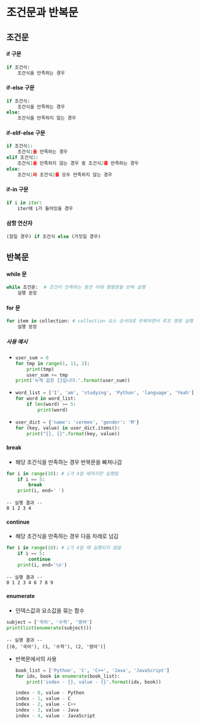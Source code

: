 # 조건문과 반복문

## 조건문

#### if 구문
```python
if 조건식:
    조건식을 만족하는 경우
```

#### if-else 구문
```python
if 조건식:
    조건식을 만족하는 경우
else:
    조건식을 만족하지 않는 경우
```

#### if-elif-else 구문
```python
if 조건식1:
    조건식1을 만족하는 경우
elif 조건식2:
    조건식1을 만족하지 않는 경우 중 조건식2를 만족하는 경우
else:
    조건식1와 조건식2를 모두 만족하지 않는 경우
```

#### if-in 구문

```python
if i in iter:
    iter에 i가 들어있을 경우
```

#### 삼항 연산자

```python
(참일 경우) if 조건식 else (거짓일 경우)
```



## 반복문

#### while 문

```python
while 조건문:	# 조건이 만족하는 동안 아래 명령문을 반복 실행
	실행 문장
```

#### for 문

```python
for item in collection:	# collection 요소 순서대로 반복하면서 루프 명령 실행
    실행 문장
```

##### 사용 예시

- ```python
  user_sum = 0
  for tmp in range(1, 11, 2):
      print(tmp)
      user_sum += tmp
  print('누적 값은 {}입니다.'.format(user_sum))
  ```

- ```python
  word_list = ['I', 'am', 'studying', 'Python', 'language', 'Yeah']
  for word in word_list:
      if len(word) >= 5:
          print(word)
  ```

- ```python
  user_dict = {'name': 'cermen', 'gender': 'M'}
  for (key, value) in user_dict.items():
      print("{}, {}".format(key, value))
  ```

#### break

- 해당 조건식을 만족하는 경우 반복문을 빠져나감
```python
for i in range(10):	# i가 4일 때까지만 실행됨
    if i == 5:
        break
    print(i, end=' ')
```
```
-- 실행 결과 --
0 1 2 3 4
```

#### continue

- 해당 조건식을 만족하는 경우 다음 차례로 넘김
```python
for i in range(10):	# i가 4일 때 실행되지 않음
    if i == 5:
        continue
    print(i, end='\n')
```

```
-- 실행 결과 --
0 1 2 3 4 6 7 8 9
```

#### enumerate

- 인덱스값과 요소값을 묶는 함수
```python
subject = ['국어', '수학', '영어']
print(list(enumerate(subject)))
```

```
-- 실행 결과 --
[(0, '국어'), (1, '수학'), (2, '영어')]
```

- 반복문에서의 사용

  ```python
  book_list = ['Python', 'C', 'C++', 'Java', 'JavaScript']
  for idx, book in enumerate(book_list):
      print('index - {}, value - {}'.format(idx, book))
  ```

  ```python
  index - 0, value - Python
  index - 1, value - C
  index - 2, value - C++
  index - 3, value - Java
  index - 4, value - JavaScript
  ```